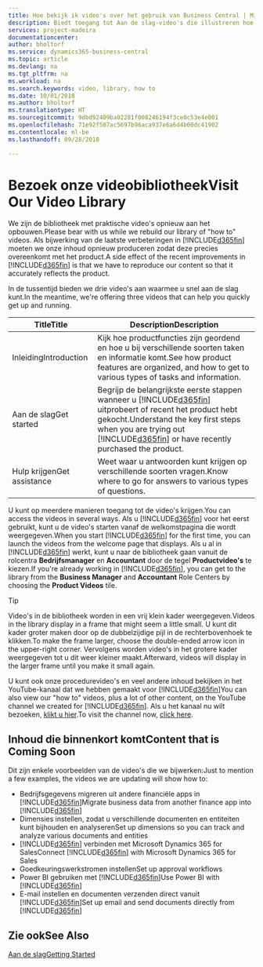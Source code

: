 ```yaml
---
title: Hoe bekijk ik video's over het gebruik van Business Central | Microsoft Docs
description: Biedt toegang tot Aan de slag-video's die illustreren hoe u veel voorkomende taken uitvoert.
services: project-madeira
documentationcenter: 
author: bholtorf
ms.service: dynamics365-business-central
ms.topic: article
ms.devlang: na
ms.tgt_pltfrm: na
ms.workload: na
ms.search.keywords: video, library, how to
ms.date: 10/01/2018
ms.author: bholtorf
ms.translationtype: HT
ms.sourcegitcommit: 9dbd92409ba02281f008246194f3ce0c53e4e001
ms.openlocfilehash: 71e92f587ac5697b96aca937e6a6d4b00dc41902
ms.contentlocale: nl-be
ms.lasthandoff: 09/28/2018

---
```

# <a name="visit-our-video-library"></a><span data-ttu-id="c7b9a-103">Bezoek onze videobibliotheek</span><span class="sxs-lookup"><span data-stu-id="c7b9a-103">Visit Our Video Library</span></span>
<span data-ttu-id="c7b9a-104">We zijn de bibliotheek met praktische video's opnieuw aan het opbouwen.</span><span class="sxs-lookup"><span data-stu-id="c7b9a-104">Please bear with us while we rebuild our library of "how to" videos.</span></span> <span data-ttu-id="c7b9a-105">Als bijwerking van de laatste verbeteringen in [!INCLUDE[d365fin](includes/d365fin_md.md)] moeten we onze inhoud opnieuw produceren zodat deze precies overeenkomt met het product.</span><span class="sxs-lookup"><span data-stu-id="c7b9a-105">A side effect of the recent improvements in [!INCLUDE[d365fin](includes/d365fin_md.md)] is that we have to reproduce our content so that it accurately reflects the product.</span></span> 

<span data-ttu-id="c7b9a-106">In de tussentijd bieden we drie video's aan waarmee u snel aan de slag kunt.</span><span class="sxs-lookup"><span data-stu-id="c7b9a-106">In the meantime, we're offering three videos that can help you quickly get up and running.</span></span>

|<span data-ttu-id="c7b9a-107">Title</span><span class="sxs-lookup"><span data-stu-id="c7b9a-107">Title</span></span>|<span data-ttu-id="c7b9a-108">Description</span><span class="sxs-lookup"><span data-stu-id="c7b9a-108">Description</span></span>|
|----|----|
|<span data-ttu-id="c7b9a-109">Inleiding</span><span class="sxs-lookup"><span data-stu-id="c7b9a-109">Introduction</span></span>|<span data-ttu-id="c7b9a-110">Kijk hoe productfuncties zijn geordend en hoe u bij verschillende soorten taken en informatie komt.</span><span class="sxs-lookup"><span data-stu-id="c7b9a-110">See how product features are organized, and how to get to various types of tasks and information.</span></span>|
|<span data-ttu-id="c7b9a-111">Aan de slag</span><span class="sxs-lookup"><span data-stu-id="c7b9a-111">Get started</span></span>|<span data-ttu-id="c7b9a-112">Begrijp de belangrijkste eerste stappen wanneer u [!INCLUDE[d365fin](includes/d365fin_md.md)] uitprobeert of recent het product hebt gekocht.</span><span class="sxs-lookup"><span data-stu-id="c7b9a-112">Understand the key first steps when you are trying out [!INCLUDE[d365fin](includes/d365fin_md.md)] or have recently purchased the product.</span></span> |
|<span data-ttu-id="c7b9a-113">Hulp krijgen</span><span class="sxs-lookup"><span data-stu-id="c7b9a-113">Get assistance</span></span>|<span data-ttu-id="c7b9a-114">Weet waar u antwoorden kunt krijgen op verschillende soorten vragen.</span><span class="sxs-lookup"><span data-stu-id="c7b9a-114">Know where to go for answers to various types of questions.</span></span>|

<span data-ttu-id="c7b9a-115">U kunt op meerdere manieren toegang tot de video's krijgen.</span><span class="sxs-lookup"><span data-stu-id="c7b9a-115">You can access the videos in several ways.</span></span> <span data-ttu-id="c7b9a-116">Als u [!INCLUDE[d365fin](includes/d365fin_md.md)] voor het eerst gebruikt, kunt u de video's starten vanaf de welkomstpagina die wordt weergegeven.</span><span class="sxs-lookup"><span data-stu-id="c7b9a-116">When you start [!INCLUDE[d365fin](includes/d365fin_md.md)] for the first time, you can launch the videos from the welcome page that displays.</span></span> <span data-ttu-id="c7b9a-117">Als u al in [!INCLUDE[d365fin](includes/d365fin_md.md)] werkt, kunt u naar de bibliotheek gaan vanuit de rolcentra **Bedrijfsmanager** en **Accountant** door de tegel **Productvideo's** te kiezen.</span><span class="sxs-lookup"><span data-stu-id="c7b9a-117">If you're already working in [!INCLUDE[d365fin](includes/d365fin_md.md)], you can get to the library from the **Business Manager** and **Accountant** Role Centers by choosing the **Product Videos** tile.</span></span> 

> [!Tip]  
> <span data-ttu-id="c7b9a-118">Video's in de bibliotheek worden in een vrij klein kader weergegeven.</span><span class="sxs-lookup"><span data-stu-id="c7b9a-118">Videos in the library display in a frame that might seem a little small.</span></span> <span data-ttu-id="c7b9a-119">U kunt dit kader groter maken door op de dubbelzijdige pijl in de rechterbovenhoek te klikken.</span><span class="sxs-lookup"><span data-stu-id="c7b9a-119">To make the frame larger, choose the double-ended arrow icon in the upper-right corner.</span></span> <span data-ttu-id="c7b9a-120">Vervolgens worden video's in het grotere kader weergegeven tot u dit weer kleiner maakt.</span><span class="sxs-lookup"><span data-stu-id="c7b9a-120">Afterward, videos will display in the larger frame until you make it small again.</span></span>

<span data-ttu-id="c7b9a-121">U kunt ook onze procedurevideo's en veel andere inhoud bekijken in het YouTube-kanaal dat we hebben gemaakt voor [!INCLUDE[d365fin](includes/d365fin_md.md)]</span><span class="sxs-lookup"><span data-stu-id="c7b9a-121">You can also view our "how to" videos, plus a lot of other content, on the YouTube channel we created for [!INCLUDE[d365fin](includes/d365fin_md.md)].</span></span> <span data-ttu-id="c7b9a-122">Als u het kanaal nu wilt bezoeken, [klikt u hier](https://go.microsoft.com/fwlink/?linkid=851533).</span><span class="sxs-lookup"><span data-stu-id="c7b9a-122">To visit the channel now, [click here](https://go.microsoft.com/fwlink/?linkid=851533).</span></span>

## <a name="content-that-is-coming-soon"></a><span data-ttu-id="c7b9a-123">Inhoud die binnenkort komt</span><span class="sxs-lookup"><span data-stu-id="c7b9a-123">Content that is Coming Soon</span></span>
<span data-ttu-id="c7b9a-124">Dit zijn enkele voorbeelden van de video's die we bijwerken:</span><span class="sxs-lookup"><span data-stu-id="c7b9a-124">Just to mention a few examples, the videos we are updating will show how to:</span></span>  

* <span data-ttu-id="c7b9a-125">Bedrijfsgegevens migreren uit andere financiële apps in [!INCLUDE[d365fin](includes/d365fin_md.md)]</span><span class="sxs-lookup"><span data-stu-id="c7b9a-125">Migrate business data from another finance app into [!INCLUDE[d365fin](includes/d365fin_md.md)]</span></span>  
* <span data-ttu-id="c7b9a-126">Dimensies instellen, zodat u verschillende documenten en entiteiten kunt bijhouden en analyseren</span><span class="sxs-lookup"><span data-stu-id="c7b9a-126">Set up dimensions so you can track and analyze various documents and entities</span></span>
* <span data-ttu-id="c7b9a-127">[!INCLUDE[d365fin](includes/d365fin_md.md)] verbinden met Microsoft Dynamics 365 for Sales</span><span class="sxs-lookup"><span data-stu-id="c7b9a-127">Connect [!INCLUDE[d365fin](includes/d365fin_md.md)] with Microsoft Dynamics 365 for Sales</span></span>
* <span data-ttu-id="c7b9a-128">Goedkeuringswerkstromen instellen</span><span class="sxs-lookup"><span data-stu-id="c7b9a-128">Set up approval workflows</span></span>  
* <span data-ttu-id="c7b9a-129">Power BI gebruiken met [!INCLUDE[d365fin](includes/d365fin_md.md)]</span><span class="sxs-lookup"><span data-stu-id="c7b9a-129">Use Power BI with [!INCLUDE[d365fin](includes/d365fin_md.md)]</span></span>  
* <span data-ttu-id="c7b9a-130">E-mail instellen en documenten verzenden direct vanuit [!INCLUDE[d365fin](includes/d365fin_md.md)]</span><span class="sxs-lookup"><span data-stu-id="c7b9a-130">Set up email and send documents directly from [!INCLUDE[d365fin](includes/d365fin_md.md)]</span></span>  

## <a name="see-also"></a><span data-ttu-id="c7b9a-131">Zie ook</span><span class="sxs-lookup"><span data-stu-id="c7b9a-131">See Also</span></span>
[<span data-ttu-id="c7b9a-132">Aan de slag</span><span class="sxs-lookup"><span data-stu-id="c7b9a-132">Getting Started</span></span>](product-get-started.md)

